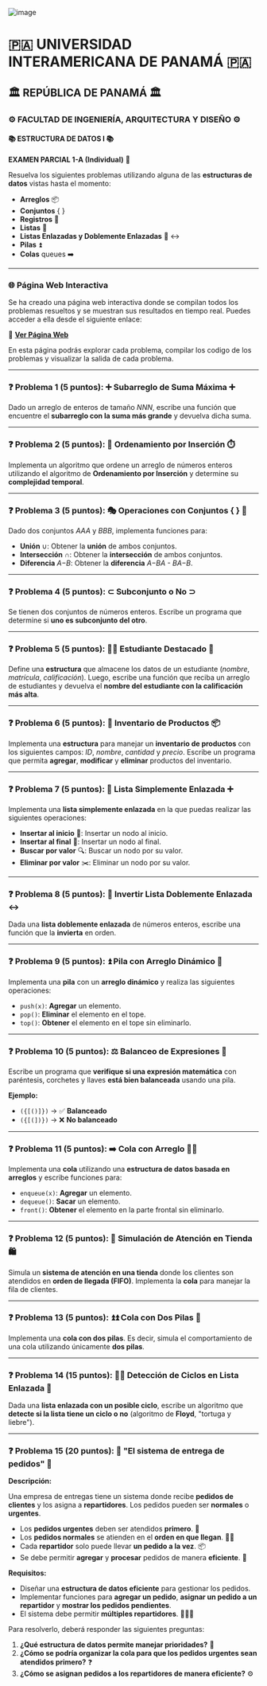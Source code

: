 ![image](https://github.com/user-attachments/assets/e1b1b52f-de9a-4232-ace4-62889211479a)

# 🇵🇦 UNIVERSIDAD INTERAMERICANA DE PANAMÁ 🇵🇦
## 🏛️ REPÚBLICA DE PANAMÁ 🏛️
### ⚙️ FACULTAD DE INGENIERÍA, ARQUITECTURA Y DISEÑO ⚙️
#### 📚 ESTRUCTURA DE DATOS I 📚

**EXAMEN PARCIAL 1-A (Individual)** 📝

Resuelva los siguientes problemas utilizando alguna de las **estructuras de datos** vistas hasta el momento:

*   **Arreglos** 📦
*   **Conjuntos** { }
*   **Registros** 📑
*   **Listas** 📜
*   **Listas Enlazadas y Doblemente Enlazadas** 🔗 ↔️
*   **Pilas** ⏫
*   **Colas**  queues ➡️

---

### **🌐 Página Web Interactiva**

Se ha creado una página web interactiva donde se compilan todos los problemas resueltos y se muestran sus resultados en tiempo real. Puedes acceder a ella desde el siguiente enlace:

🔗 **[Ver Página Web](https://un2versidad.github.io/Estructuras-de-Datos-I/Examen%20Parcial%201-A%20(Individual)/Website/index.html)**

En esta página podrás explorar cada problema, compilar los codigo de los problemas y visualizar la salida de cada problema.

---

### ❓ Problema 1 (5 puntos): ➕ Subarreglo de Suma Máxima ➕

Dado un arreglo de enteros de tamaño *NNN*, escribe una función que encuentre el **subarreglo con la suma más grande** y devuelva dicha suma.

---

### ❓ Problema 2 (5 puntos): 🔢 Ordenamiento por Inserción ⏱️

Implementa un algoritmo que ordene un arreglo de números enteros utilizando el algoritmo de **Ordenamiento por Inserción** y determine su **complejidad temporal**.

---

### ❓ Problema 3 (5 puntos): 🎭 Operaciones con Conjuntos { } 🧩

Dado dos conjuntos *AAA* y *BBB*, implementa funciones para:

*   **Unión** ∪: Obtener la **unión** de ambos conjuntos.
*   **Intersección** ∩: Obtener la **intersección** de ambos conjuntos.
*   **Diferencia** *A−B*: Obtener la **diferencia** *A−BA - BA−B*.

---

### ❓ Problema 4 (5 puntos): ⊂ Subconjunto o No ⊃

Se tienen dos conjuntos de números enteros. Escribe un programa que determine si **uno es subconjunto del otro**.

---

### ❓ Problema 5 (5 puntos): 🧑‍🎓 Estudiante Destacado 🌟

Define una **estructura** que almacene los datos de un estudiante (*nombre*, *matrícula*, *calificación*). Luego, escribe una función que reciba un arreglo de estudiantes y devuelva el **nombre del estudiante con la calificación más alta**.

---

### ❓ Problema 6 (5 puntos): 🛒 Inventario de Productos 📦

Implementa una **estructura** para manejar un **inventario de productos** con los siguientes campos: *ID*, *nombre*, *cantidad* y *precio*. Escribe un programa que permita **agregar**, **modificar** y **eliminar** productos del inventario.

---

### ❓ Problema 7 (5 puntos): 🔗 Lista Simplemente Enlazada ➕

Implementa una **lista simplemente enlazada** en la que puedas realizar las siguientes operaciones:

*   **Insertar al inicio** 🚀: Insertar un nodo al inicio.
*   **Insertar al final** 🏁: Insertar un nodo al final.
*   **Buscar por valor** 🔍: Buscar un nodo por su valor.
*   **Eliminar por valor** ✂️: Eliminar un nodo por su valor.

---

### ❓ Problema 8 (5 puntos): 🔄 Invertir Lista Doblemente Enlazada ↔️

Dada una **lista doblemente enlazada** de números enteros, escribe una función que la **invierta** en orden.

---

### ❓ Problema 9 (5 puntos): ⏫ Pila con Arreglo Dinámico 🚀

Implementa una **pila** con un **arreglo dinámico** y realiza las siguientes operaciones:

*   `push(x)`: **Agregar** un elemento.
*   `pop()`: **Eliminar** el elemento en el tope.
*   `top()`: **Obtener** el elemento en el tope sin eliminarlo.

---

### ❓ Problema 10 (5 puntos): ⚖️ Balanceo de Expresiones 🧪

Escribe un programa que **verifique si una expresión matemática** con paréntesis, corchetes y llaves **está bien balanceada** usando una pila.

**Ejemplo:**

*   `({[()]})` →  ✅ **Balanceado**
*   `({[(])})` →  ❌ **No balanceado**

---

### ❓ Problema 11 (5 puntos): ➡️ Cola con Arreglo 🚶‍♂️

Implementa una **cola** utilizando una **estructura de datos basada en arreglos** y escribe funciones para:

*   `enqueue(x)`: **Agregar** un elemento.
*   `dequeue()`: **Sacar** un elemento.
*   `front()`: **Obtener** el elemento en la parte frontal sin eliminarlo.

---

### ❓ Problema 12 (5 puntos): 🏪 Simulación de Atención en Tienda 🛍️

Simula un **sistema de atención en una tienda** donde los clientes son atendidos en **orden de llegada (FIFO)**. Implementa la **cola** para manejar la fila de clientes.

---

### ❓ Problema 13 (5 puntos): ⏫⏫ Cola con Dos Pilas 🤯

Implementa una **cola con dos pilas**. Es decir, simula el comportamiento de una cola utilizando únicamente **dos pilas**.

---

### ❓ Problema 14 (15 puntos): 🐢🐇 Detección de Ciclos en Lista Enlazada 🔗

Dada una **lista enlazada con un posible ciclo**, escribe un algoritmo que **detecte si la lista tiene un ciclo o no** (algoritmo de **Floyd**, "tortuga y liebre").

---

### ❓ Problema 15 (20 puntos): 🛵 "El sistema de entrega de pedidos" 🚚

**Descripción:**

Una empresa de entregas tiene un sistema donde recibe **pedidos de clientes** y los asigna a **repartidores**. Los pedidos pueden ser **normales** o **urgentes**.

*   Los **pedidos urgentes** deben ser atendidos **primero**. 🚨
*   Los **pedidos normales** se atienden en el **orden en que llegan**. 🚶‍♂️
*   Cada **repartidor** solo puede llevar **un pedido a la vez**. 📦
*   Se debe permitir **agregar** y **procesar** pedidos de manera **eficiente**. 🚀

**Requisitos:**

*   Diseñar una **estructura de datos eficiente** para gestionar los pedidos.
*   Implementar funciones para **agregar un pedido**, **asignar un pedido a un repartidor** y **mostrar los pedidos pendientes**.
*   El sistema debe permitir **múltiples repartidores**. 🧑‍🤝‍🧑

Para resolverlo, deberá responder las siguientes preguntas:

1.  **¿Qué estructura de datos permite manejar prioridades?** 🤔
2.  **¿Cómo se podría organizar la cola para que los pedidos urgentes sean atendidos primero?** ❓
3.  **¿Cómo se asignan pedidos a los repartidores de manera eficiente?** ⚙️
